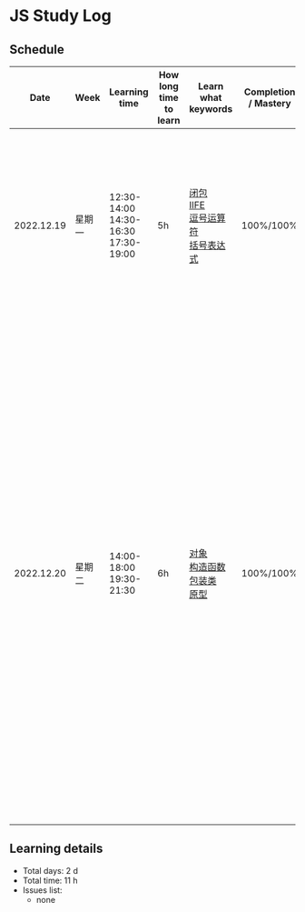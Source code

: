 # JS Study Log

## Schedule

<table>
    <thead align="center">
        <tr>
            <th>Date</th>
            <th width="80">Week</th>
            <th width="120">Learning time</th>
            <th width="80">How long time to learn</th>
            <th width="140">Learn what keywords</th>
            <th width="80">Completion / Mastery</th>
            <th>What you learned</th>
        </tr>
    </thead>
    <tbody>
        <tr>
            <td>2022.12.19</td>
            <td>星期一</td>
            <td>
              <span>12:30-14:00</span>
              <span>14:30-16:30</span>
              <span>17:30-19:00</span>
            </td>
            <td>5h</td>
            <td>
              <a href="https://github.com/lxmob/blog/blob/main/js%2B%2B/09_%E9%97%AD%E5%8C%85.md#%E9%97%AD%E5%8C%85">闭包</a><br />
              <a href="https://github.com/lxmob/blog/blob/main/js%2B%2B/06_%E5%87%BD%E6%95%B0.md#iife">IIFE</a><br />
              <a href="https://github.com/lxmob/blog/blob/main/js%2B%2B/06_%E5%87%BD%E6%95%B0.md#iife">逗号运算符</a><br />
              <a href="https://github.com/lxmob/blog/blob/main/js%2B%2B/06_%E5%87%BD%E6%95%B0.md#iife">括号表达式</a>
            </td>
            <td>100%/100%</td>
            <td>
              <span>1、闭包形成的过程</span><br />
              <span>2、使用闭包改造立即执行函数</span><br />
              <span>3、逗号运算符的执行结果值</span><br />
              <span>4、重新认识括号表达式，括号表达式包裹函数时将忽略函数名</span>
            </td>
        </tr>
        <tr>
            <td>2022.12.20</td>
            <td>星期二</td>
            <td>
              <span>14:00-18:00</span><br />
              <span>19:30-21:30</span>
            </td>
            <td>6h</td>
            <td>
              <a href="https://github.com/lxmob/blog/blob/main/js%2B%2B/10_%E5%AF%B9%E8%B1%A1.md#%E5%AF%B9%E8%B1%A1">对象</a><br />
              <a href="https://github.com/lxmob/blog/blob/main/js%2B%2B/10_%E5%AF%B9%E8%B1%A1.md#%E6%9E%84%E9%80%A0%E5%87%BD%E6%95%B0">构造函数</a><br />
              <a href="https://github.com/lxmob/blog/blob/main/js%2B%2B/10_%E5%AF%B9%E8%B1%A1.md#%E5%8C%85%E8%A3%85%E7%B1%BB">包装类</a><br />
              <a href="https://github.com/lxmob/blog/blob/main/js%2B%2B/10_%E5%AF%B9%E8%B1%A1.md#%E5%8E%9F%E5%9E%8B">原型</a>
            </td>
            <td>100%/100%</td>
            <td>
              <span>1、创建对象的方式</span><br />
              <span>2、构造函数创建对象默认return的是实例，如果指定return引用类型将覆盖默认返回值</span><br />
              <span>3、原始值没有自身的方法和属性，但是通过包装类可以实现，包装类包含三种Number、Boolean、String</span><br />
              <span>4、对象原型，通过构造函数创建对象身上会有一个__proto__属性指向它实例化时的prototype原型对象，原型对象身上有一个constructor属性指向的是构建时的构造函数</span>
            </td>
        </tr>
    </tbody>
</table>

## Learning details

- Total days: 2 d
- Total time: 11 h
- Issues list:
  - none
